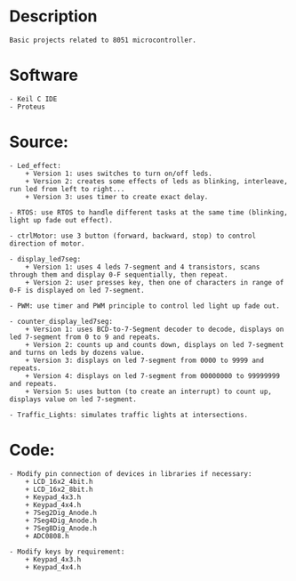 # Description
    Basic projects related to 8051 microcontroller.

# Software
    - Keil C IDE
    - Proteus
    
# Source: 
    - Led_effect: 
        + Version 1: uses switches to turn on/off leds.
        + Version 2: creates some effects of leds as blinking, interleave, run led from left to right...
        + Version 3: uses timer to create exact delay.

    - RTOS: use RTOS to handle different tasks at the same time (blinking, light up fade out effect).

    - ctrlMotor: use 3 button (forward, backward, stop) to control direction of motor.

    - display_led7seg: 
        + Version 1: uses 4 leds 7-segment and 4 transistors, scans through them and display 0-F sequentially, then repeat.
        + Version 2: user presses key, then one of characters in range of 0-F is displayed on led 7-segment.

    - PWM: use timer and PWM principle to control led light up fade out.

    - counter_display_led7seg:
        + Version 1: uses BCD-to-7-Segment decoder to decode, displays on led 7-segment from 0 to 9 and repeats.
        + Version 2: counts up and counts down, displays on led 7-segment and turns on leds by dozens value.
        + Version 3: displays on led 7-segment from 0000 to 9999 and repeats.
        + Version 4: displays on led 7-segment from 00000000 to 99999999 and repeats.
        + Version 5: uses button (to create an interrupt) to count up, displays value on led 7-segment.
    
    - Traffic_Lights: simulates traffic lights at intersections.

# Code:
    - Modify pin connection of devices in libraries if necessary:
        + LCD_16x2_4bit.h 
        + LCD_16x2_8bit.h  
        + Keypad_4x3.h
        + Keypad_4x4.h
        + 7Seg2Dig_Anode.h
        + 7Seg4Dig_Anode.h
        + 7Seg8Dig_Anode.h
        + ADC0808.h

    - Modify keys by requirement:
        + Keypad_4x3.h
        + Keypad_4x4.h